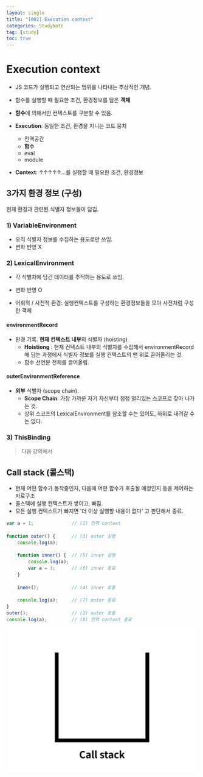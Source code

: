 ```yaml
---
layout: single
title: "[002] Execution context"
categories: StudyNote
tag: [study]
toc: true
---
```

# Execution context
- JS 코드가 실행되고 연산되는 범위를 나타내는 추상적인 개념.
- 함수를 실행할 때 필요한 조건, 환경정보를 담은 **객체**
- **함수**에 의해서만 컨텍스트를 구분할 수 있음.

- **Execution**: 동일한 조건, 환경을 지니는 코드 뭉치
    - 전역공간
    - **함수**
    - eval
    - module

- **Context**: ↑↑↑↑↑...를 실행할 때 필요한 조건, 환경정보

## 3가지 환경 정보 (구성)
현재 환경과 관련된 식별자 정보들이 담김.
### 1) VariableEnvironment
- 오직 식별자 정보를 수집하는 용도로만 쓰임.
- 변화 반영 X

### 2) LexicalEnvironment
- 각 식별자에 담긴 데이터를 추적하는 용도로 쓰임.
- 변화 반영 O

- 어휘적 / 사전적 환경: 실행컨텍스트를 구성하는 환경정보들을 모아 사전처럼 구성한 객체  

#### environmentRecord
- 환경 기록. **현재 컨텍스트 내부**의 식별자 (hoisting)
    - **Hoistiong** : 현재 컨텍스트 내부의 식별자를 수집해서 environmentRecord에 담는 과정에서 식별자 정보를 실행 컨텍스트의 맨 위로 끌어올리는 것.
    - 함수 선언문 전체를 끌어올림.  

#### outerEnvironmentReference
- **외부** 식별자 (scope chain).  
    - **Scope Chain**: 가장 가까운 자기 자신부터 점점 멀리있는 스코프로 찾아 나가는 것.
    - 상위 스코프의 LexicalEnvironment를 참조할 수는 있어도, 하위로 내려갈 수는 없다.

### 3) ThisBinding
> 다음 강의에서

## Call stack (콜스택)
- 현재 어떤 함수가 동작중인지, 다음에 어떤 함수가 호출될 예정인지 등을 제어하는 자료구조
- 콜스택에 실행 컨텍스트가 쌓이고, 빠짐. 
- 모든 실행 컨텍스트가 빠지면 '더 이상 실행할 내용이 없다' 고 판단해서 종료.

```js
var a = 1;              // (1) 전역 context

function outer() {      // (3) outer 실행
    console.log(a);

    function inner() {  // (5) inner 실행
        console.log(a);
        var a = 3;      // (6) inner 종료
    }

    inner();            // (4) inner 호출

    console.log(a);     // (7) outer 종료
}
outer();                // (2) outer 호출
console.log(a);         // (8) 전역 context 종료
```

![execution-context-callstack](../images/2022-01-09-002/execution-context-callstack.gif)